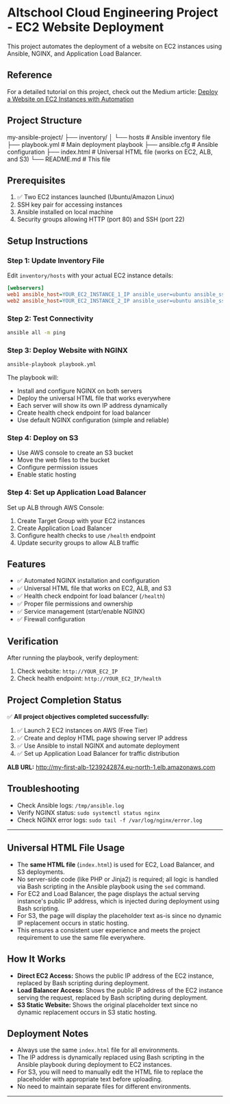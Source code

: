 # Altschool Cloud Engineering Project - EC2 Website Deployment

This project automates the deployment of a website on EC2 instances using Ansible, NGINX, and Application Load Balancer.

## Reference

For a detailed tutorial on this project, check out the Medium article: [Deploy a Website on EC2 Instances with Automation](https://medium.com/@kindsonegbule15/deploy-a-website-on-ec2-instances-with-automation-7235dadbe5e4)

## Project Structure

my-ansible-project/
├── inventory/
│ └── hosts # Ansible inventory file
├── playbook.yml # Main deployment playbook
├── ansible.cfg # Ansible configuration
├── index.html # Universal HTML file (works on EC2, ALB, and S3)
└── README.md # This file

## Prerequisites

1. ✅ Two EC2 instances launched (Ubuntu/Amazon Linux)
2. SSH key pair for accessing instances
3. Ansible installed on local machine
4. Security groups allowing HTTP (port 80) and SSH (port 22)

## Setup Instructions

### Step 1: Update Inventory File

Edit `inventory/hosts` with your actual EC2 instance details:

```ini
[webservers]
web1 ansible_host=YOUR_EC2_INSTANCE_1_IP ansible_user=ubuntu ansible_ssh_private_key_file=~/.ssh/your-key.pem
web2 ansible_host=YOUR_EC2_INSTANCE_2_IP ansible_user=ubuntu ansible_ssh_private_key_file=~/.ssh/your-key.pem
```

### Step 2: Test Connectivity

```bash
ansible all -m ping
```

### Step 3: Deploy Website with NGINX

```bash
ansible-playbook playbook.yml
```

The playbook will:

- Install and configure NGINX on both servers
- Deploy the universal HTML file that works everywhere
- Each server will show its own IP address dynamically
- Create health check endpoint for load balancer
- Use default NGINX configuration (simple and reliable)

### Step 4: Deploy on S3

- Use AWS console to create an S3 bucket
- Move the web files to the bucket
- Configure permission issues
- Enable static hosting 

### Step 4: Set up Application Load Balancer

Set up ALB through AWS Console:

1. Create Target Group with your EC2 instances
2. Create Application Load Balancer
3. Configure health checks to use `/health` endpoint
4. Update security groups to allow ALB traffic

## Features

- ✅ Automated NGINX installation and configuration
- ✅ Universal HTML file that works on EC2, ALB, and S3
- ✅ Health check endpoint for load balancer (`/health`)
- ✅ Proper file permissions and ownership
- ✅ Service management (start/enable NGINX)
- ✅ Firewall configuration

## Verification

After running the playbook, verify deployment:

1. Check website: `http://YOUR_EC2_IP`
2. Check health endpoint: `http://YOUR_EC2_IP/health`

## Project Completion Status

✅ **All project objectives completed successfully:**

1. ✅ Launch 2 EC2 instances on AWS (Free Tier)
2. ✅ Create and deploy HTML page showing server IP address
3. ✅ Use Ansible to install NGINX and automate deployment
4. ✅ Set up Application Load Balancer for traffic distribution

**ALB URL:** <http://my-first-alb-1239242874.eu-north-1.elb.amazonaws.com>

## Troubleshooting

- Check Ansible logs: `/tmp/ansible.log`
- Verify NGINX status: `sudo systemctl status nginx`
- Check NGINX error logs: `sudo tail -f /var/log/nginx/error.log`

---

## Universal HTML File Usage

- The **same HTML file** (`index.html`) is used for EC2, Load Balancer, and S3 deployments.
- No server-side code (like PHP or Jinja2) is required; all logic is handled via Bash scripting in the Ansible playbook using the `sed` command.
- For EC2 and Load Balancer, the page displays the actual serving instance's public IP address, which is injected during deployment using Bash scripting.
- For S3, the page will display the placeholder text as-is since no dynamic IP replacement occurs in static hosting.
- This ensures a consistent user experience and meets the project requirement to use the same file everywhere.

## How It Works

- **Direct EC2 Access:** Shows the public IP address of the EC2 instance, replaced by Bash scripting during deployment.
- **Load Balancer Access:** Shows the public IP address of the EC2 instance serving the request, replaced by Bash scripting during deployment.
- **S3 Static Website:** Shows the original placeholder text since no dynamic replacement occurs in S3 static hosting.

## Deployment Notes

- Always use the same `index.html` file for all environments.
- The IP address is dynamically replaced using Bash scripting in the Ansible playbook during deployment to EC2 instances.
- For S3, you will need to manually edit the HTML file to replace the placeholder with appropriate text before uploading.
- No need to maintain separate files for different environments.

---
